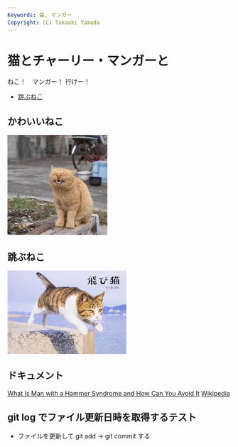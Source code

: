 ```yaml
---
Keywords: 猫, マンガー
Copyright: (C) Takaaki Yamada
---
```


# 猫とチャーリー・マンガーと

ねこ！　マンガー！ 行けー！

* [跳ぶねこ](#jumping)

## かわいいねこ

![かわいいねこ](./pretty_cat.jpeg)

## <span id="jumping">跳ぶねこ</span>

![](jumping_cat.jpeg)

## ドキュメント

[What Is Man with a Hammer Syndrome and How Can You Avoid It](Man_with_hammer_syndrome.pdf)
[Wikipedia](https://en.wikipedia.org/wiki/Charlie_Munger)

## git log でファイル更新日時を取得するテスト

* ファイルを更新して git add -> git commit する
